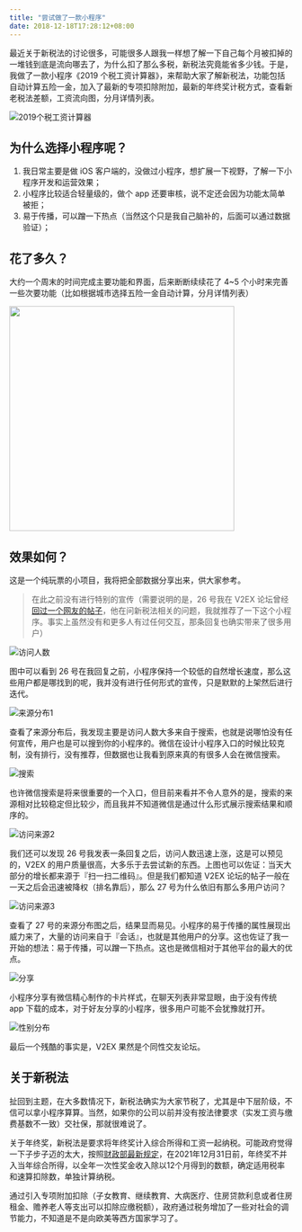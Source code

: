 ```yaml
---
title: "尝试做了一款小程序"
date: 2018-12-18T17:28:12+08:00
---
```


最近关于新税法的讨论很多，可能很多人跟我一样想了解一下自己每个月被扣掉的一堆钱到底是流向哪去了，为什么扣了那么多税，新税法究竟能省多少钱。于是，我做了一款小程序《2019 个税工资计算器》，来帮助大家了解新税法，功能包括自动计算五险一金，加入了最新的专项扣除附加，最新的年终奖计税方式，查看新老税法差额，工资流向图，分月详情列表。


![2019个税工资计算器](/images/weapp-first-attempt/weapp_screenshot.jpg)

## 为什么选择小程序呢？

1. 我日常主要是做 iOS 客户端的，没做过小程序，想扩展一下视野，了解一下小程序开发和运营效果；
2. 小程序比较适合轻量级的，做个 app 还要审核，说不定还会因为功能太简单被拒；
3. 易于传播，可以蹭一下热点（当然这个只是我自己脑补的，后面可以通过数据验证）；

## 花了多久？
大约一个周末的时间完成主要功能和界面，后来断断续续花了 4~5 个小时来完善一些次要功能（比如根据城市选择五险一金自动计算，分月详情列表）

<img src="/images/weapp-first-attempt/weapp_git_log.jpg" style="width:400px;">

## 效果如何？
这是一个纯玩票的小项目，我将把全部数据分享出来，供大家参考。

> 在此之前没有进行特别的宣传（需要说明的是，26 号我在 V2EX 论坛曾经[回过一个网友的帖子](https://www.v2ex.com/t/521078?p=1#r_6660780)，他在问新税法相关的问题，我就推荐了一下这个小程序。事实上虽然没有和更多人有过任何交互，那条回复也确实带来了很多用户）

![访问人数](/images/weapp-first-attempt/weapp_log1.jpg)

图中可以看到 26 号在我回复之前，小程序保持一个较低的自然增长速度，那么这些用户都是哪找到的呢，我并没有进行任何形式的宣传，只是默默的上架然后进行迭代。

![来源分布1](/images/weapp-first-attempt/weapp_log2.jpg)

查看了来源分布后，我发现主要是访问人数大多来自于搜索，也就是说哪怕没有任何宣传，用户也是可以搜到你的小程序的。微信在设计小程序入口的时候比较克制，没有排行，没有推荐，但数据也让我看到原来真的有很多人会在微信搜索。

![搜索](/images/weapp-first-attempt/weapp_log3.jpg)

也许微信搜索是将来很重要的一个入口，但目前来看并不令人意外的是，搜索的来源相对比较稳定但比较少，而且我并不知道微信是通过什么形式展示搜索结果和顺序的。

![访问来源2](/images/weapp-first-attempt/weapp_log4.jpg)

我们还可以发现 26 号我发表一条回复之后，访问人数迅速上涨，这是可以预见的，V2EX 的用户质量很高，大多乐于去尝试新的东西。上图也可以佐证：当天大部分的增长都来源于『扫一扫二维码』。但是我们都知道 V2EX 论坛的帖子一般在一天之后会迅速被降权（排名靠后），那么 27 号为什么依旧有那么多用户访问？

![访问来源3](/images/weapp-first-attempt/weapp_log5.jpg)

查看了 27 号的来源分布图之后，结果显而易见。小程序的易于传播的属性展现出威力来了，大量的访问来自于『会话』，也就是其他用户的分享。这也佐证了我一开始的想法：易于传播，可以蹭一下热点。这也是微信相对于其他平台的最大的优点。

![分享](/images/weapp-first-attempt/weapp_card.jpg)

小程序分享有微信精心制作的卡片样式，在聊天列表非常显眼，由于没有传统 app 下载的成本，对于好友分享的小程序，很多用户可能不会犹豫就打开。

![性别分布](/images/weapp-first-attempt/weapp_log6.jpg)

最后一个残酷的事实是，V2EX 果然是个同性交友论坛。

## 关于新税法

扯回到主题，在大多数情况下，新税法确实为大家节税了，尤其是中下层阶级，不信可以拿小程序算算。当然，如果你的公司以前并没有按法律要求（实发工资与缴费基数不一致）交社保，那就很难说了。

关于年终奖，新税法是要求将年终奖计入综合所得和工资一起纳税。可能政府觉得一下子步子迈的太大，按照[财政部最新规定](http://szs.mof.gov.cn/zhengwuxinxi/zhengcefabu/201812/t20181227_3110164.html?from=timeline&isappinstalled=0)，在2021年12月31日前，年终奖不并入当年综合所得，以全年一次性奖金收入除以12个月得到的数额，确定适用税率和速算扣除数，单独计算纳税。

通过引入专项附加扣除（子女教育、继续教育、大病医疗、住房贷款利息或者住房租金、赡养老人等支出可以扣除应缴税额），政府通过税务增加了一些对社会的调节能力，不知道是不是向欧美等西方国家学习了。
